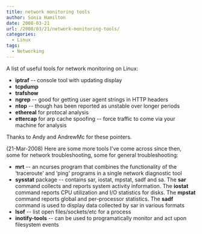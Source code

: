 ```yaml
---
title: network monitoring tools
author: Sonia Hamilton
date: 2008-03-21
url: /2008/03/21/network-monitoring-tools/
categories:
  - Linux
tags:
  - Networking
---
```

A list of useful tools for network monitoring on Linux:

<!--more-->

  * **iptraf** -- console tool with updating display
  * **tcpdump**
  * **trafshow**
  * **ngrep** -- good for getting user agent strings in HTTP headers
  * **ntop** -- though has been reported as unstable over longer periods
  * **ethereal** for protocal analysis
  * **ettercap** for arp cache spoofing -- force traffic to come via your machine for analysis

Thanks to Andy and AndrewMc for these pointers.

(21-Mar-2008) Here are some more tools I've come across since then, some for network troubleshooting, some for general troubleshooting:

  * **mrt** -- an ncurses program that combines the functionality of the &#8216;traceroute' and &#8216;ping' programs in a single network diagnostic tool
  * **sysstat** package -- contains sar, iostat, mpstat, sadf and sa. The **sar** command collects and reports system activity information. The **iostat** command reports CPU utilization and I/O statistics for disks. The **mpstat** command reports global and per-processor statistics. The **sadf** command is used to display data collected by sar in various formats
  * **lsof** -- list open files/sockets/etc for a process
  * **inotify-tools** -- can be used to programatically monitor and act upon filesystem events
